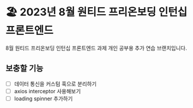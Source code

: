 # 🏖 2023년 8월 원티드 프리온보딩 인턴십 프론트엔드

8월 원티드 프리온보딩 인턴십 프론트엔드 과제
개인 공부용 추가 연습 브랜치입니다.

## 보충할 기능

- [ ] 데이터 통신을 커스텀 훅으로 분리하기
- [ ] axios interceptor 사용해보기
- [ ] loading spinner 추가하기
